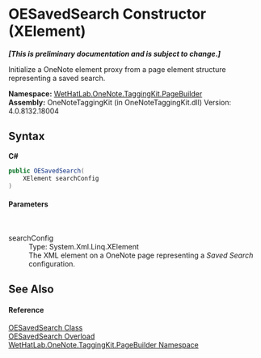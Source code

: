 # OESavedSearch Constructor (XElement)
 _**\[This is preliminary documentation and is subject to change.\]**_

Initialize a OneNote element proxy from a page element structure representing a saved search.

**Namespace:**&nbsp;<a href="56352230-71f2-f4b7-63a8-983965663af5">WetHatLab.OneNote.TaggingKit.PageBuilder</a><br />**Assembly:**&nbsp;OneNoteTaggingKit (in OneNoteTaggingKit.dll) Version: 4.0.8132.18004

## Syntax

**C#**<br />
``` C#
public OESavedSearch(
	XElement searchConfig
)
```


#### Parameters
&nbsp;<dl><dt>searchConfig</dt><dd>Type: System.Xml.Linq.XElement<br />The XML element on a OneNote page representing a _Saved Search_ configuration.</dd></dl>

## See Also


#### Reference
<a href="6f2e90b5-6143-e4fa-50c9-cd08fedf475d">OESavedSearch Class</a><br /><a href="778b16f5-6164-ff4a-1e54-cf0132941cd4">OESavedSearch Overload</a><br /><a href="56352230-71f2-f4b7-63a8-983965663af5">WetHatLab.OneNote.TaggingKit.PageBuilder Namespace</a><br />